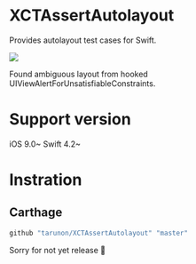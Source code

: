 # XCTAssertAutolayout

Provides autolayout test cases for Swift.

![](https://github.com/tarunon/XCTAssertAutolayout/blob/master/Readme/screenshot.png?raw=true)

Found ambiguous layout from hooked UIViewAlertForUnsatisfiableConstraints.

# Support version
iOS 9.0~
Swift 4.2~

# Instration

## Carthage
```rb
github "tarunon/XCTAssertAutolayout" "master"
```

Sorry for not yet release 🤕
